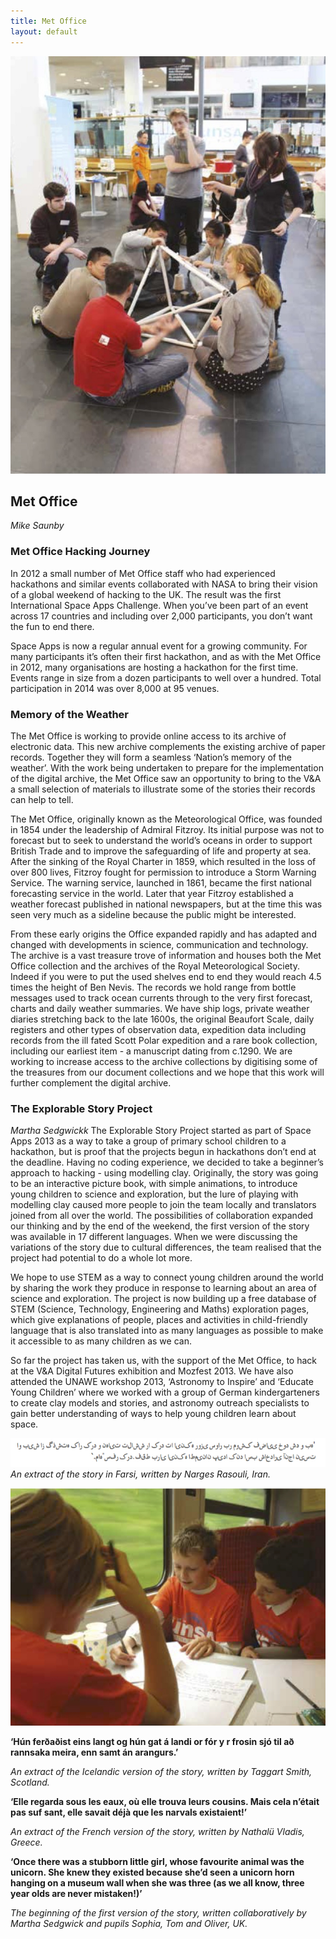 ```yaml
---
title: Met Office
layout: default
---
```


![](/images/03a.jpg)

## Met Office
*Mike Saunby*

### Met Office Hacking Journey
In 2012 a small number of Met Office staff who had experienced hackathons and similar events collaborated with NASA to bring their vision of a global weekend of hacking to the UK. The result was the first International Space Apps Challenge. When you’ve been part of an event across 17 countries and including over 2,000 participants, you don’t want the fun to end there.

Space Apps is now a regular annual event for a growing community. For many participants it’s often their  first hackathon, and as with the Met Office in 2012, many organisations are hosting a hackathon for the  first time. Events range in size from a dozen participants to well over a hundred. Total participation in 2014 was over 8,000 at 95 venues.

### Memory of the Weather
The Met Office is working to provide online access to its archive of electronic data. This new archive complements the existing archive of paper records. Together they will form a seamless ‘Nation’s memory of the weather’. With the work being undertaken to prepare for the implementation of the digital archive, the Met Office saw an opportunity to bring to the V&A a small selection of materials to illustrate some of the stories their records can help to tell.

The Met Office, originally known as the Meteorological Office, was founded in 1854 under the leadership of Admiral Fitzroy. Its initial purpose was not to forecast but to seek to understand the world’s oceans in order to support British Trade and to improve the safeguarding of life and property at sea. After the sinking of the Royal Charter in 1859, which resulted in the loss of over 800 lives, Fitzroy fought for permission to introduce a Storm Warning Service. The warning service, launched in 1861, became the first national forecasting service in the world. Later that year Fitzroy established a weather forecast published in national newspapers, but at the time this was seen very much as a sideline because the public might be interested.

From these early origins the Office expanded rapidly and has adapted and changed with developments in science, communication and technology. The archive is a vast treasure trove of information and houses both the Met Office collection and the archives of the Royal Meteorological Society. Indeed if you were to put the used shelves end to end they would reach 4.5 times the height of Ben Nevis. The records we hold range from bottle messages used to track ocean currents through to the very first forecast, charts and daily weather summaries. We have ship logs, private weather diaries stretching back to the late 1600s, the original Beaufort Scale, daily registers and other types of observation data, expedition data including records from the ill fated Scott Polar expedition and a rare book collection, including our earliest item - a manuscript dating from c.1290. We are working to increase access to the archive collections by digitising some of the treasures from our document collections and we hope that this work will further complement the digital archive.

### The Explorable Story Project
*Martha Sedgwickk*
The Explorable Story Project started as part of Space Apps 2013 as a way to take a group of primary school children to a hackathon, but is proof that the projects begun in hackathons don’t end at the deadline. Having no coding experience, we decided to take a beginner’s approach to hacking - using modelling clay. Originally, the story was going to be an interactive picture book, with simple animations, to introduce young children to science and exploration, but the lure of playing with modelling clay caused more people to join the team locally and translators joined from all over the world. The possibilities of collaboration expanded our thinking and by the end of the weekend, the first version of the story was available in 17 different languages. When we were discussing the variations of the story due to cultural differences, the team realised that the project had potential to do a whole lot more.

We hope to use STEM as a way to connect young children around the world by sharing the work they produce in response to learning about an area of science and exploration. The project is now building up a free database of STEM (Science, Technology, Engineering and Maths) exploration pages, which give explanations of people, places and activities in child-friendly language that is also translated into as many languages as possible to make it accessible to as many children as we can.

So far the project has taken us, with the support of the Met Office, to hack at the V&A Digital Futures exhibition and Mozfest 2013. We have also attended the UNAWE workshop 2013, ‘Astronomy to Inspire’ and ‘Educate Young Children’ where we worked with a group of German kindergarteners to create clay models and stories, and astronomy outreach specialists to gain better understanding of ways to help young children learn about space.

![](/images/03w.jpg)
*An extract of the story in Farsi, written by Narges Rasouli, Iran.*

![](/images/03b.jpg)

**‘Hún ferðaðist eins langt og hún gat á landi or fór y r frosin sjó til að rannsaka meira, enn samt án arangurs.’**

*An extract of the Icelandic version of the story, written by Taggart Smith, Scotland.*

**‘Elle regarda sous les eaux, où elle trouva leurs cousins. Mais cela n’était pas suf sant, elle savait déjà que les narvals existaient!’**

*An extract of the French version of the story, written by Nathalü Vladis, Greece.*

**‘Once there was a stubborn little girl, whose favourite animal was the unicorn. She knew they existed because she’d seen a unicorn horn hanging on a museum wall when she was three (as we all know, three year olds are never mistaken!)’**

*The beginning of the first version of the story, written collaboratively by Martha Sedgwick and pupils Sophia, Tom and Oliver, UK.*
